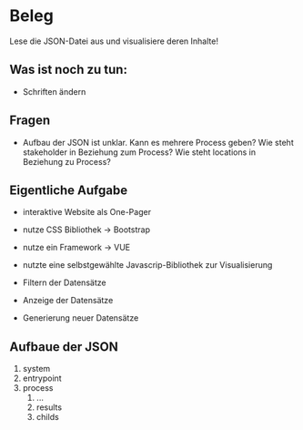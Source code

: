 # Beleg

Lese die JSON-Datei aus und visualisiere deren Inhalte!

## Was ist noch zu tun:
 
* Schriften ändern

## Fragen

* Aufbau der JSON ist unklar.
	Kann es mehrere Process geben?
	Wie steht stakeholder in Beziehung zum Process?
	Wie steht locations in Beziehung zu Process?
	
## Eigentliche Aufgabe

* interaktive Website als One-Pager
* nutze CSS Bibliothek -> Bootstrap
* nutze ein Framework -> VUE
* nutzte eine selbstgewählte Javascrip-Bibliothek zur Visualisierung

* Filtern der Datensätze
* Anzeige der Datensätze
* Generierung neuer Datensätze

## Aufbaue der JSON

1. system
2. entrypoint
3. process
	1. ...
	2. results
	3. childs

